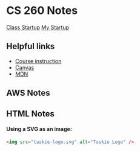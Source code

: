# CS 260 Notes

[Class Startup](https://simon.cs260.click)
[My Startup](https://startup.taskie.click)

## Helpful links

- [Course instruction](https://github.com/webprogramming260)
- [Canvas](https://byu.instructure.com)
- [MDN](https://developer.mozilla.org)

## AWS Notes

## HTML Notes

#### Using a SVG as an image:

```html
<img src="taskie-logo.svg" alt="Taskie Logo" />
```
